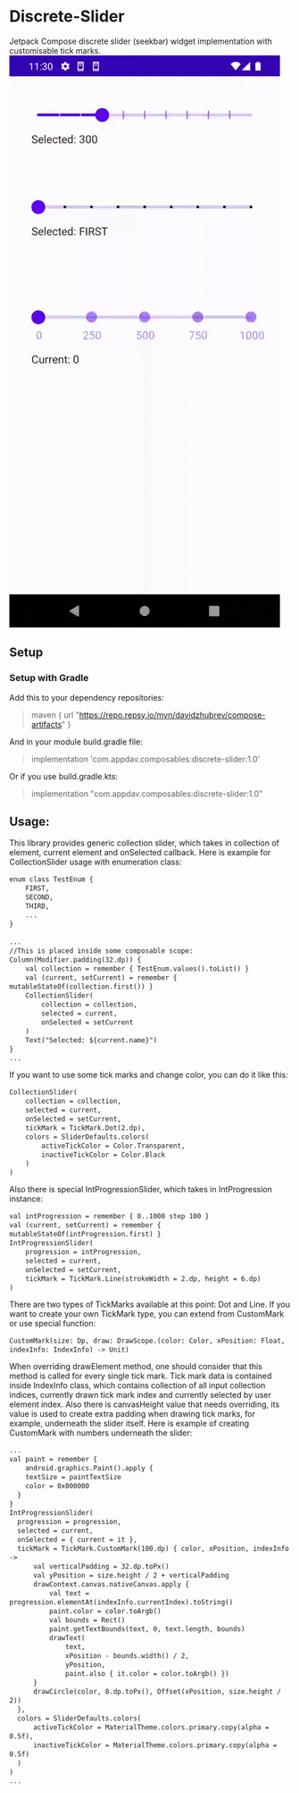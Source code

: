 # Discrete-Slider

Jetpack Compose discrete slider (seekbar) widget implementation with customisable tick marks.
![screen-gif](./sample.gif)

## Setup

### Setup with Gradle

Add this to your dependency repositories:
> maven { url "https://repo.repsy.io/mvn/davidzhubrev/compose-artifacts" }

And in your module build.gradle file:
> implementation 'com.appdav.composables:discrete-slider:1.0'

Or if you use build.gradle.kts:
> implementation "com.appdav.composables:discrete-slider:1.0"

## Usage:

This library provides generic collection slider, which takes in collection of element, current
element and onSelected callback. Here is example for CollectionSlider usage with enumeration class:

```
enum class TestEnum {
    FIRST,
    SECOND,
    THIRD,
    ...
}

...
//This is placed inside some composable scope:
Column(Modifier.padding(32.dp)) {
    val collection = remember { TestEnum.values().toList() }
    val (current, setCurrent) = remember { mutableStateOf(collection.first()) }
    CollectionSlider(
        collection = collection,
        selected = current,
        onSelected = setCurrent
    )
    Text("Selected: ${current.name}")
}
...
```

If you want to use some tick marks and change color, you can do it like this:

```
CollectionSlider(
    collection = collection,
    selected = current,
    onSelected = setCurrent,
    tickMark = TickMark.Dot(2.dp),
    colors = SliderDefaults.colors(
        activeTickColor = Color.Transparent,
        inactiveTickColor = Color.Black
    )
)  
```

Also there is special IntProgressionSlider, which takes in IntProgression instance:

```
val intProgression = remember { 0..1000 step 100 }
val (current, setCurrent) = remember { mutableStateOf(intProgression.first) }
IntProgressionSlider(
    progression = intProgression,
    selected = current,
    onSelected = setCurrent,
    tickMark = TickMark.Line(strokeWidth = 2.dp, height = 6.dp)
)
```

There are two types of TickMarks available at this point: Dot and Line. If you want to create your
own TickMark type, you can extend from CustomMark or use special function:

```
CustomMark(size: Dp, draw: DrawScope.(color: Color, xPosition: Float, indexInfo: IndexInfo) -> Unit)
```

When overriding drawElement method, one should consider that this method is called for every single
tick mark. Tick mark data is contained inside IndexInfo class, which contains collection of all
input collection indices, currently drawn tick mark index and currently selected by user element
index. Also there is canvasHeight value that needs overriding, its value is used to create extra
padding when drawing tick marks, for example, underneath the slider itself. Here is example of
creating CustomMark with numbers underneath the slider:

```
...
val paint = remember {
    android.graphics.Paint().apply {
    textSize = paintTextSize
    color = 0x000000
  }
}
IntProgressionSlider(
  progression = progression,
  selected = current,
  onSelected = { current = it },
  tickMark = TickMark.CustomMark(100.dp) { color, xPosition, indexInfo ->
      val verticalPadding = 32.dp.toPx()
      val yPosition = size.height / 2 + verticalPadding
      drawContext.canvas.nativeCanvas.apply {
          val text = progression.elementAt(indexInfo.currentIndex).toString()
          paint.color = color.toArgb()
          val bounds = Rect()
          paint.getTextBounds(text, 0, text.length, bounds)
          drawText(
              text,
              xPosition - bounds.width() / 2,
              yPosition,
              paint.also { it.color = color.toArgb() })
      }
      drawCircle(color, 8.dp.toPx(), Offset(xPosition, size.height / 2))
  },
  colors = SliderDefaults.colors(
      activeTickColor = MaterialTheme.colors.primary.copy(alpha = 0.5f),
      inactiveTickColor = MaterialTheme.colors.primary.copy(alpha = 0.5f)
  )
) 
...
```

